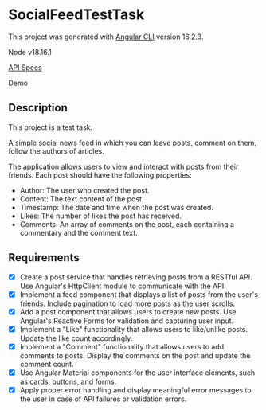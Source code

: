 # SocialFeedTestTask

This project was generated with [Angular CLI](https://github.com/angular/angular-cli) version 16.2.3.

Node v18.16.1

[API Specs](https://realworld-docs.netlify.app/docs/specs/frontend-specs/swagger/)

Demo

## Description

This project is a test task.

A simple social news feed in which you can leave posts, comment on them, follow the authors of articles.

The application allows users to view and interact with posts from their friends. Each post should have the following properties:

- Author: The user who created the post.
- Content: The text content of the post.
- Timestamp: The date and time when the post was created.
- Likes: The number of likes the post has received.
- Comments: An array of comments on the post, each containing a commentary and the comment text.

## Requirements

- [x] Create a post service that handles retrieving posts from a RESTful API. Use Angular's HttpClient module to communicate with the API.
- [x] Implement a feed component that displays a list of posts from the user's friends. Include pagination to load more posts as the user scrolls.
- [x] Add a post component that allows users to create new posts. Use Angular's Reactive Forms for validation and capturing user input.
- [x] Implement a "Like" functionality that allows users to like/unlike posts. Update the like count accordingly.
- [x] Implement a "Comment" functionality that allows users to add comments to posts. Display the comments on the post and update the comment count.
- [x] Use Angular Material components for the user interface elements, such as cards, buttons, and forms.
- [x] Apply proper error handling and display meaningful error messages to the user in case of API failures or validation errors.
